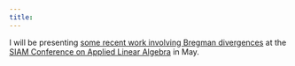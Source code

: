 ```yaml
---
title:
---
```

I will be presenting [some recent work involving Bregman divergences](https://arxiv.org/abs/2312.06417) at the [SIAM Conference on Applied Linear Algebra](https://www.siam.org/conferences/cm/conference/la24) in May.
